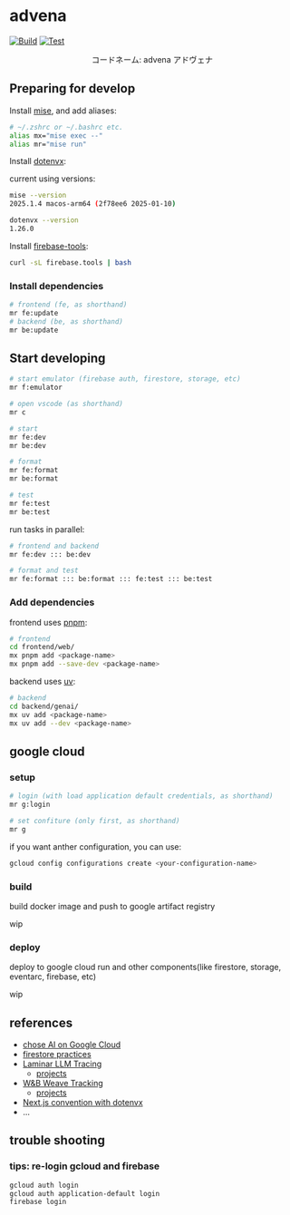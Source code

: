 # advena

[![Build](https://github.com/hironow/advena/actions/workflows/build.yaml/badge.svg)](https://github.com/hironow/advena/actions/workflows/build.yaml) [![Test](https://github.com/hironow/advena/actions/workflows/test.yaml/badge.svg)](https://github.com/hironow/advena/actions/workflows/test.yaml)

<p align="center">
    コードネーム: advena アドヴェナ
</p>

## Preparing for develop

Install [mise](https://github.com/jdx/mise), and add aliases:

```bash
# ~/.zshrc or ~/.bashrc etc.
alias mx="mise exec --"
alias mr="mise run"
```

Install [dotenvx](https://github.com/dotenvx/dotenvx):

current using versions:

```bash
mise --version
2025.1.4 macos-arm64 (2f78ee6 2025-01-10)

dotenvx --version
1.26.0
```

Install [firebase-tools](https://github.com/firebase/firebase-tools):

```bash
curl -sL firebase.tools | bash
```

### Install dependencies

```bash
# frontend (fe, as shorthand)
mr fe:update
# backend (be, as shorthand)
mr be:update
```

## Start developing

```bash
# start emulator (firebase auth, firestore, storage, etc)
mr f:emulator

# open vscode (as shorthand)
mr c

# start
mr fe:dev
mr be:dev

# format
mr fe:format
mr be:format

# test
mr fe:test
mr be:test
```

run tasks in parallel:

```bash
# frontend and backend
mr fe:dev ::: be:dev

# format and test
mr fe:format ::: be:format ::: fe:test ::: be:test
```

### Add dependencies

frontend uses [pnpm](https://github.com/pnpm/pnpm):

```bash
# frontend
cd frontend/web/
mx pnpm add <package-name>
mx pnpm add --save-dev <package-name>
```

backend uses [uv](https://github.com/astral-sh/uv):

```bash
# backend
cd backend/genai/
mx uv add <package-name>
mx uv add --dev <package-name>
```

## google cloud

### setup

```bash
# login (with load application default credentials, as shorthand)
mr g:login

# set confiture (only first, as shorthand)
mr g
```

if you want anther configuration, you can use:

```bash
gcloud config configurations create <your-configuration-name>
```

### build

build docker image and push to google artifact registry

wip

### deploy

deploy to google cloud run and other components(like firestore, storage, eventarc, firebase, etc)

wip

## references

* [chose AI on Google Cloud](https://cloud.google.com/docs/generative-ai/choose-models-infra-for-ai)
* [firestore practices](https://cloud.google.com/firestore/docs/best-practices)
* [Laminar LLM Tracing](https://docs.lmnr.ai/overview)
  * [projects](https://www.lmnr.ai/projects)
* [W&B Weave Tracking](https://weave-docs.wandb.ai/)
  * [projects](https://wandb.ai/home)
* [Next.js convention with dotenvx](https://dotenvx.com/docs/advanced/run-convention)
* ...

## trouble shooting

### tips: re-login gcloud and firebase

```bash
gcloud auth login
gcloud auth application-default login
firebase login
```
